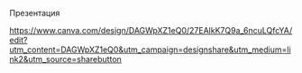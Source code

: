 Презентация

https://www.canva.com/design/DAGWpXZ1eQ0/27EAlkK7Q9a_6ncuLQfcYA/edit?utm_content=DAGWpXZ1eQ0&utm_campaign=designshare&utm_medium=link2&utm_source=sharebutton
